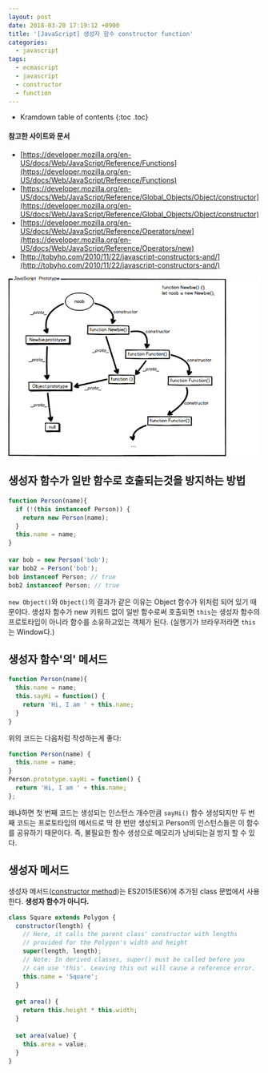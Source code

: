 ```yaml
---
layout: post
date: 2018-03-20 17:19:12 +0900
title: '[JavaScript] 생성자 함수 constructor function'
categories:
  - javascript
tags:
  - ecmascript
  - javascript
  - constructor
  - function
---
```


* Kramdown table of contents
{:toc .toc}

#### 참고한 사이트와 문서

- [https://developer.mozilla.org/en-US/docs/Web/JavaScript/Reference/Functions](https://developer.mozilla.org/en-US/docs/Web/JavaScript/Reference/Functions)
- [https://developer.mozilla.org/en-US/docs/Web/JavaScript/Reference/Global_Objects/Object/constructor](https://developer.mozilla.org/en-US/docs/Web/JavaScript/Reference/Global_Objects/Object/constructor)
- [https://developer.mozilla.org/en-US/docs/Web/JavaScript/Reference/Operators/new](https://developer.mozilla.org/en-US/docs/Web/JavaScript/Reference/Operators/new)
- [http://tobyho.com/2010/11/22/javascript-constructors-and/](http://tobyho.com/2010/11/22/javascript-constructors-and/)

![](/images/javascript-prototype.png)

## 생성자 함수가 일반 함수로 호출되는것을 방지하는 방법

```js
function Person(name){
  if (!(this instanceof Person)) {
    return new Person(name);
  }
  this.name = name;
}

var bob = new Person('bob');
var bob2 = Person('bob');
bob instanceof Person; // true
bob2 instanceof Person; // true
```

`new Object()`와 `Object()`의 결과가 같은 이유는 Object 함수가 위처럼 되어 있기 때문이다. 생성자 함수가 new 키워드 없이 일반 함수로써 호출되면 `this`는 생성자 함수의 프로토타입이 아니라 함수를 소유하고있는 객체가 된다. (실행기가 브라우저라면 `this`는 Window다.)

## 생성자 함수'의' 메서드

```js
function Person(name){
  this.name = name;
  this.sayHi = function() {
    return 'Hi, I am ' + this.name;
  }
}
```

위의 코드는 다음처럼 작성하는게 좋다:

```js
function Person(name) {
  this.name = name;
}
Person.prototype.sayHi = function() {
  return 'Hi, I am ' + this.name;
};
```

왜냐하면 첫 번째 코드는 생성되는 인스턴스 개수만큼 `sayHi()` 함수 생성되지만 두 번째 코드는 프로토타입의 메서드로 딱 한 번만 생성되고 Person의 인스턴스들은 이 함수를 공유하기 때문이다. 즉, 불필요한 함수 생성으로 메모리가 낭비되는걸 방지 할 수 있다.

## 생성자 메서드

생성자 메서드([constructor method](https://developer.mozilla.org/en-US/docs/Web/JavaScript/Reference/Classes/constructor))는 ES2015(ES6)에 추가된 class 문법에서 사용한다. **생성자 함수가 아니다.**

```js
class Square extends Polygon {
  constructor(length) {
    // Here, it calls the parent class' constructor with lengths
    // provided for the Polygon's width and height
    super(length, length);
    // Note: In derived classes, super() must be called before you
    // can use 'this'. Leaving this out will cause a reference error.
    this.name = 'Square';
  }

  get area() {
    return this.height * this.width;
  }

  set area(value) {
    this.area = value;
  }
}
```
